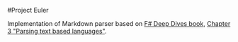 #Project Euler  

Implementation of Markdown parser based on  [F# Deep Dives book](http://manning.com/petricek2/), [Chapter 3 "Parsing text based languages"](http://manning.com/petricek2/F_DeepDives_MEAP_ch3.pdf).
